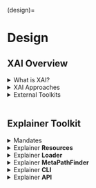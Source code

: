 (design)=
# Design

## XAI Overview

<details>
<summary>What is XAI?</summary>
<br/>

{{XAI}} is a methodology to provide information about a model, data or its features that can be understood by humans. Explainability techniques can be applied at almost any point within a model's training or inference workflow. As shown below, explainability and interpretability are tighly coupled. Depending on the algorithm being used, different approaches to add explainability are contingent on what is interpretable.

```{figure} ../images/explain1.png
---
name: interpretability-methods
---
Various interpretability methods {cite}`e23010018`
```

Viewed as more of a state diagram, types of explanations are shown in the figure below, where the state is shown as a decision tree. For example, if the model is already interpretable then there are many metrics available that can show the accuracy of the prediction or classification. On the other hand, if the model is too complex to be interpretable such as deep learning models, then different options exist depending on what the user is exploring.


```{figure} ../images/explain5.png
---
name: explainable-algos
---
Explaination based on Algorithm
```

Based on data alone, a similar state diagram is shown below, where a data-centric approach is used that leverages explainations that are tuned to image or text. Based on the model topology, these types of explanations would be added to object detection or nlp models. 

```{mermaid}
:caption: "Explainable Data{cite}`bennetot2021practical`"

%%{
  init: { "flowchart": { "htmlLabels": true, "curve": "linear" } }
}%%

flowchart LR
    A[Data] --> B{Tabular Data?}
    B -->|Yes| C{Interactive\nExplanation?}
    B -->|No| E{Text Data?}
    C -->|Yes| D["Logic\nTensor\nNetworks\n(LTN)"]
    C -->|No| G{CounterFactual\nExplanation?}
    E -->|Yes| F["Transformer\nInterpret"]
    E -->|No| J{"Image Data?"}
    J -->|Yes| K["Gradient-weighted\nClass\nActivation\nMapping\n(Grad-CAM)"]
    J -->|No| L["Layer-wise\nRelevance\nPropagation\n(LDP)"]
    G -->|Yes| H["Diverse\nCounterfactual\nExplanations\n(DICE)"]
    G -->|No| I["Shapley\nAdditive\nExplanations\n(SHAP)"]
    classDef leafName fill:#eee;
    class D,F,H,I,K,L leafName;
```

</details>

<details>
<summary>XAI Approaches</summary>
<br/>

The types of approaches that can be used to better explain a model as shown below are growing.

```{figure} ../images/explain2.png
---
name: explainable-approaches
---
Various approaches to explainability

```

As the table below shows, explainable toolkits abound and are growing rapidly.

```{figure} ../images/explain4.png
---
name: explainable-toolkits
---
Various Toolkits available from 2021

```

</details>

<details>
<summary>External Toolkits</summary>
<br/>

**transformer-interpret**

This library{{TransformersInterpret}} adds an explainer to any HuggingFace transformer. The python package combines both HuggingFace {{Transformers}} and {{Captum}}. The choice of a model within the HuggingFace {{Transformers}} library is done by using {{AutoClasses}}. An example of the API is shown below:

> model = AutoModel.from_pretrained("bert-base-cased")


In this case, the pretrained model "bert-base-cased" will be downloaded from the HuggingFace model repo on huggingface.co, added to a local python class cache and imported into the current python environment. The type of framework used with the pretained model is determined by the path or an additional boolean parameter in the method of from_tf. The bert model returned from the method differs depending on whether PyTorch or TensorFlow.

</details>
<br/>

## Explainer Toolkit 

<details>
<summary>Mandates</summary>
<br/>

Explainer adheres to a set of principles, itemized below, based on software best practices and architectural design patterns. These guideposts allow explainer to keep pace with the rapid rate of innovation within XAI by keeping implementation agnostic. Explainer uses a data centric approach of passing data artifacts such as models, features and datasets into resource related entry points so that specific XAI implementations can be called. Explainer's CLI/API provides import/export mechanisms to bundle XAI functionality as python archives. The python archives are loaded at runtime either implicitly using python's import statement or explicitly using explainer's CLI/API. Details are provided in subsequent sections.

Ensure Intel Optimizations are included
: Any explainable method needs to leverage Intel libraries and configurations that provide optimizations.

Keep containers slim and lightweight
: Adding new explainations shouldn't require new containers to be built or should result in adding to the container size. Leverage explanations suites so that specific explainables can be included depending on the notebook or pipeline being run.

Don't forsake security
: An Explainer YAML that includes python dependencies as a URI allows the explainer component to be located locally in the container, on a local volume mount or in a registry. The URI would allows for these different locations to be specified.

Be portable
: Adding an explaination to an existing workflow shouldn't require a new virtual environment, or pip installs in a current environment since that virtual environment is now changed and may be a shared environment across many workflows.

Be repeatable
: An explanation that has dependencies on the model, data or features should ensure that these dependencies are version compatible.

Do not wrap native APIs
: Providing a wrapper around an existing XAI toolkit does not scale

Do not mandate a particular platform (tensorflow, pytorch, etc)
: Explainable techniques and methods that are specific to a platform should be filtered out when that platform is not in the workflow

Do not mandate a type of model
: Explainable techniques and methods that expect a specific model class should be filtered out when that class is not available

Do not mandate a type of data
: Explainable techniques and methods that expect a data format class should be filtered out when that format is not available

</details>

<details>
<summary>Explainer <b>Resources</b></summary>
<br/>

Explainer uses yaml files to locate explainable resources and optionally call their related entry points. Yaml files are located in an explainer package named explainer.explainer.
Within this package are yaml files that explainer uses to load and invoke specific XAI resources.  Running 

> explainer list

returns a list of yaml files, where each yaml file has attributes that specify what resource to load, along with optional attributes such as the entry_point to call once the resource is loaded. The first line in each yaml files is a YAML annotation that reifies the yaml file as an ExplainerSpec dataclass (see {{PyYaml}}). The ExplainerSpec dataclass has the following structure show below:

```{mermaid}
:caption: "ExplainerSpec"

classDiagram
    class ExplainerSpec
    ExplainerSpec: +String name
    ExplainerSpec: +String dataset
    ExplainerSpec: +List dependencies
    ExplainerSpec: +String entry_point
    ExplainerSpec: +String model
    ExplainerSpec: +String plugin

```

**Utilizing python's import machinery**

Python's {{PEP451}} (introduced in python-3.4) enhances the import mechanism to be extensible and secure by introducing a type called ModuleSpec that the import machinery instantiates whenever a new module is loaded. This PEP expanded the types of Loaders and MetaPathLoaders that are allowed. Directly importing resources such as yaml is leveraged by the XAI explainer. When a yaml file is imported, the explainer will dynamically inject explainable resources within a workflow by using customized Loader and MetaPathLoader classes.

```{eval-rst}

.. autoclasstree:: explainer.ExplainerLoader
   :caption: Class Hierarchy of explainer.ExplainerLoader
   :full:

.. autoclasstree:: explainer.ExplainerMetaPathFinder
   :caption: Class Hierarchy of explainer.ExplainerMetaPathFinder
   :full:

```

These classes are called when python resolves imports. As described in {{MetaPathFinders}}, a yaml file can be directly loaded by the import machinary so that the following import statement:

```python
from explainer.explainers import zero_shot_learning
```

resolves to a yaml file named zero_shot_learing.yaml (rather than a python file) located in the explainer.explainers package. This yaml file is shown below:


```{card}
:class-card: sd-text-black, sd-bg-light
zero_shot_learning.yaml
^^^
        --- !ExplainerSpec
        name: zero shot learning
        plugin: zero_shot_learning.pkz
        dependencies:
        - shap==0.40.0
        - transformers==4.20.1
        - torch==1.12.0
        entry_point: |  
          # SHAP Explainer
          def entry_point(pipe, text):
            import shap
            print(f"Shap version used: {shap.__version__}")
            explainer = shap.Explainer(pipe)
            shap_values = explainer(text)
            prediction = pipe(text)
            print(f"Model predictions are: {prediction}")
            shap.plots.text(shap_values)
            # Let's visualize the feature importance towards the outcome - sports
            shap.plots.bar(shap_values[0,:,'sports'])

```


The set of steps that implicitly injects an explainable resource are shown in the sequence diagram below:


```{mermaid}
:caption: "Explainer sequence diagram when resolving a yaml file"

sequenceDiagram
    participant ExplainerLoader
    participant zero_shot_learning.yaml
    participant ExplainerSpec
    ExplainerLoader->>zero_shot_learning.yaml: find yaml file
    zero_shot_learning.yaml->>ExplainerLoader: load yaml file
    ExplainerLoader->>ExplainerSpec: create
    ExplainerSpec->>ExplainerLoader: fields initialized from yaml file
    ExplainerLoader->>zero_shot_learning.zip: find zip file
    zero_shot_learning.zip->>ExplainerLoader: extract zip file
    ExplainerLoader->>ExplainerLoader: add path to sys.path
    ExplainerLoader->>ExplainerLoader: call entry_point 

```

</details>

<details>
<summary>Explainer <b>Loader</b></summary>
<br/>

```{eval-rst}

.. autoclass:: explainer.ExplainerLoader
   :noindex:
   :members:
   :inherited-members:

```

</details>

<details>
<summary>Explainer <b>MetaPathFinder</b></summary>
<br/>

```{eval-rst}

.. autoclass:: explainer.ExplainerMetaPathFinder
   :noindex:
   :members:
   :inherited-members:

```

</details>

<details>
<summary>Explainer <b>CLI</b></summary>
<br/>

```{eval-rst}

.. automodule:: explainer.cli
   :noindex:
   :members:

```

</details>
<details>
<summary>Explainer <b>API</b></summary>
<br/>


```{eval-rst}

.. automodule:: explainer.api
   :noindex:
   :members:

```

</details>
<br/>
